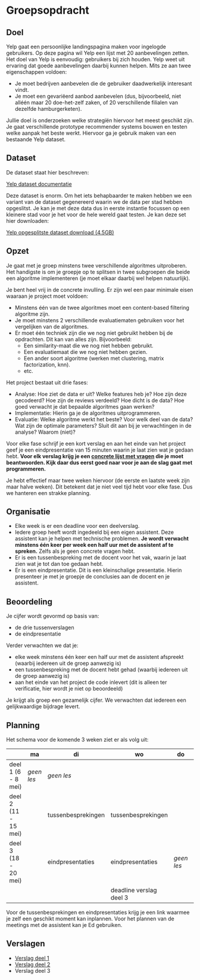 # Groepsopdracht

## Doel

Yelp gaat een persoonlijke landingspagina maken voor ingelogde gebruikers. Op deze pagina wil Yelp een lijst met 20 aanbevelingen zetten. Het doel van Yelp is eenvoudig: gebruikers bij zich houden. Yelp weet uit ervaring dat goede aanbevelingen daarbij kunnen helpen. Mits ze aan twee eigenschappen voldoen:

- Je moet bedrijven aanbevelen die de gebruiker daadwerkelijk interesant vindt.
- Je moet een gevariëerd aanbod aanbevelen (dus, bijvoorbeeld, niet alléén maar 20 doe-het-zelf zaken, of 20 verschillende filialen van dezelfde hamburgerketen).

Jullie doel is onderzoeken welke strategiën hiervoor het meest geschikt zijn. Je gaat verschillende prototype recommender systems bouwen en testen welke aanpak het beste werkt. Hiervoor ga je gebruik maken van een bestaande Yelp dataset.

## Dataset

De dataset staat hier beschreven:

[Yelp dataset documentatie](https://www.yelp.com/dataset/documentation/main)

Deze dataset is enorm. Om het iets behapbaarder te maken hebben we een variant van de dataset gegenereerd waarin we de data per stad hebben opgeslitst. Je kan je met deze data dus in eerste instantie focussen op een kleinere stad voor je het voor de hele wereld gaat testen. Je kan deze set hier downloaden:

[Yelp opgesplitste dataset download (4.5GB)](https://surfdrive.surf.nl/files/index.php/s/d9QtNlGNbYuUnpT/download)

## Opzet

Je gaat met je groep minstens twee verschillende algoritmes uitproberen. Het handigste is om je groepje op te splitsen in twee subgroepen die beide een algoritme implementeren (je moet elkaar daarbij wel helpen natuurlijk).

Je bent heel vrij in de concrete invulling. Er zijn wel een paar minimale eisen waaraan je project moet voldoen:

- Minstens één van de twee algoritmes moet een content-based filtering algoritme zijn.
- Je moet minstens 2 verschillende evaluatiematen gebruiken voor het vergelijken van de algoritmes.
- Er moet één techniek zijn die we nog niet gebruikt hebben bij de opdrachten. Dit kan van alles zijn. Bijvoorbeeld:
    - Een similarity-maat die we nog niet hebben gebruikt.
    - Een evaluatiemaat die we nog niet hebben gezien.
    - Een ander soort algoritme (werken met clustering, matrix factorization, knn).
    - etc.

Het project bestaat uit drie fases:

- Analyse: Hoe ziet de data er uit? Welke features heb je? Hoe zijn deze gecodeerd? Hoe zijn de reviews verdeeld? Hoe dicht is de data? Hoe goed verwacht je dat bepaalde algoritmes gaan werken?
- Implementatie: Hierin ga je de algoritmes uitprogrammeren.
- Evaluatie: Welke algoritme werkt het beste? Voor welk deel van de data? Wat zijn de optimale parameters? Sluit dit aan bij je verwachtingen in de analyse? Waarom (niet)?

Voor elke fase schrijf je een kort verslag en aan het einde van het project geef je een eindpresentatie van 15 minuten waarin je laat zien wat je gedaan hebt. **Voor elk verslag krijg je een [concrete lijst met vragen](#verslagen) die je moet beantwoorden. Kijk daar dus eerst goed naar voor je aan de slag gaat met programmeren.**

Je hebt effectief maar twee weken hiervoor (de eerste en laatste week zijn maar halve weken). Dit betekent dat je niet veel tijd hebt voor elke fase. Dus we hanteren een strakke planning.

## Organisatie

- Elke week is er een deadline voor een deelverslag.
- Iedere groep heeft wordt ingedeeld bij een eigen assistent. Deze assistent kan je helpen met technische problemen. **Je wordt verwacht minstens één keer per week een half uur met de assistent af te spreken.** Zelfs als je geen concrete vragen hebt.
- Er is een tussenbespreking met de docent voor het vak, waarin je laat zien wat je tot dan toe gedaan hebt.
- Er is een eindpresentatie. Dit is een kleinschalige presentatie. Hierin presenteer je met je groepje de conclusies aan de docent en je assistent.

## Beoordeling

Je cijfer wordt gevormd op basis van:

- de drie tussenverslagen
- de eindpresentatie

Verder verwachten we dat je:

- elke week minstens één keer een half uur met de assistent afspreekt (waarbij iedereen uit de groep aanwezig is)
- een tussenbespreking met de docent hebt gehad (waarbij iedereen uit de groep aanwezig is)
- aan het einde van het project de code inlevert (dit is alleen ter verificatie, hier wordt je niet op beoordeeld)

Je krijgt als groep een gezamelijk cijfer. We verwachten dat iedereen een gelijkwaardige bijdrage levert.

## Planning

Het schema voor de komende 3 weken ziet er als volg uit:

|                      | ma         | di                  | wo                      | do          | vr                      |
| -------------------- | ---------- | ------------------- | ----------------------- | ----------- | ----------------------- |
| deel 1 (6 - 8 mei)   | *geen les* | *geen les*          |                         |             | deadline verslag deel 1 |
| deel 2 (11 - 15 mei) |            | tussenbesprekingen  | tussenbesprekingen      |             | deadline verslag deel 2 |
| deel 3 (18 - 20 mei) |            | eindpresentaties    | eindpresentaties        | *geen les*  | *geen les*              |
|                      |            |                     | deadline verslag deel 3 |             |                         |

Voor de tussenbesprekingen en eindpresentaties krijg je een link waarmee je zelf een geschikt moment kan inplannen. Voor het plannen van de meetings met de assistent kan je Ed gebruiken.

## Verslagen

- [Verslag deel 1](/groepsproject/verslag-1)
- [Verslag deel 2](/groepsproject/verslag-2)
- Verslag deel 3
